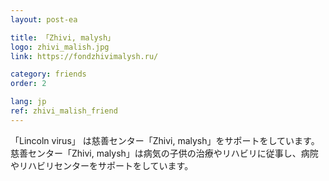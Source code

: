 ```yaml
---
layout: post-ea

title: 「Zhivi, malysh」
logo: zhivi_malish.jpg
link: https://fondzhivimalysh.ru/

category: friends
order: 2

lang: jp
ref: zhivi_malish_friend
---
```


「Lincoln virus」 は慈善センター「Zhivi, malysh」をサポートをしています。慈善センター「Zhivi, malysh」は病気の子供の治療やリハビリに従事し、病院やリハビリセンターをサポートをしています。
